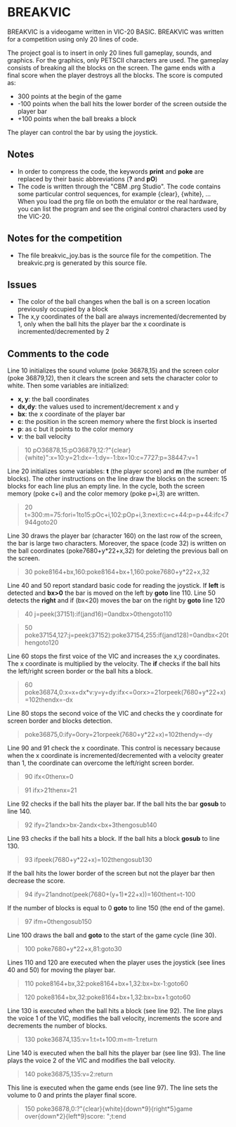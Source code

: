 BREAKVIC
============
BREAKVIC is a videogame written in VIC-20 BASIC. BREAKVIC was written for a competition using only 20 lines of code.

The project goal is to insert in only 20 lines full gameplay, sounds, and graphics.
For the graphics, only PETSCII characters are used. The gameplay consists of breaking all the blocks on the screen. The game ends with a final score when the player destroys all the blocks.
The score is computed as:
* 300 points at the begin of the game
* -100 points when the ball hits the lower border of the screen outside the player bar
* +100 points when the ball breaks a block

The player can control the bar by using the joystick.

Notes
--------
* In order to compress the code, the keywords **print** and **poke** are replaced by their basic abbreviations (**?** and **pO**)
* The code is written through the "CBM .prg Studio". The code contains some particular control sequences, for example {clear}, {white}, ...
When you load the prg file on both the emulator or the real hardware, you can list the program and see the original control characters used by the VIC-20.

Notes for the competition
----------------------------
* The file breakvic_joy.bas is the source file for the competition. The breakvic.prg is generated by this source file.

Issues
---------
* The color of the ball changes when the ball is on a screen location previously occupied by a block
* The x,y coordinates of the ball are always incremented/decremented by 1, only when the ball hits the player bar the x coordinate is incremented/decremented by 2

Comments to the code
-----------------------
Line 10 initializes the sound volume (poke 36878,15) and the screen color (poke 36879,12), then it clears the screen and sets the character color to white. Then some variables are initialized:
* **x, y**: the ball coordinates
* **dx,dy**: the values used to increment/decrement x and y
* **bx**: the x coordinate of the player bar
* **c**: the position in the screen memory where the first block is inserted
* **p**: as c but it points to the color memory
* **v**: the ball velocity

> 10 pO36878,15:pO36879,12:?"{clear}{white}":x=10:y=21:dx=-1:dy=-1:bx=10:c=7727:p=38447:v=1

Line 20 initializes some variables: **t** (the player score) and **m** (the number of blocks). The other instructions on the line draw the blocks on the screen: 15 blocks for each line plus an empty line. In the cycle, both the screen memory (poke c+i) and the color memory (poke p+i,3) are written.

> 20 t=300:m=75:fori=1to15:pOc+i,102:pOp+i,3:nexti:c=c+44:p=p+44:ifc<7944goto20

Line 30 draws the player bar (character 160) on the last row of the screen, the bar is large two characters. Moreover, the space (code 32) is written on the ball coordinates (poke7680+y\*22+x,32) for deleting the previous ball on the screen.

> 30 poke8164+bx,160:poke8164+bx+1,160:poke7680+y\*22+x,32

Line 40 and 50 report standard basic code for reading the joystick. If **left** is detected and **bx>0** the bar is moved on the left by **goto** line 110. Line 50 detects the **right** and if (bx<20) moves the bar on the right by **goto** line 120

> 40 j=peek(37151):if(jand16)=0andbx>0thengoto110

> 50 poke37154,127:j=peek(37152):poke37154,255:if(jand128)=0andbx<20thengoto120

Line 60 stops the first voice of the VIC and increases the x,y coordinates. The x coordinate is multiplied by the velocity. The **if** checks if the ball hits the left/right screen border or the ball hits a block.

> 60 poke36874,0:x=x+dx\*v:y=y+dy:ifx<=0orx>=21orpeek(7680+y\*22+x)=102thendx=-dx

Line 80 stops the second voice of the VIC and checks the y coordinate for screen border and blocks detection.

> poke36875,0:ify=0ory=21orpeek(7680+y\*22+x)=102thendy=-dy

Line 90 and 91 check the x coordinate. This control is necessary because when the x coordinate is incremented/decremented with a velocity greater than 1, the coordinate can overcome the left/right screen border.

> 90 ifx<0thenx=0

>91 ifx>21thenx=21

Line 92 checks if the ball hits the player bar. If the ball hits the bar **gosub** to line 140.

>92 ify=21andx>bx-2andx<bx+3thengosub140

Line 93 checks if the ball hits a block. If the ball hits a block **gosub** to line 130.

>93 ifpeek(7680+y\*22+x)=102thengosub130

If the ball hits the lower border of the screen but not the player bar then decrease the score.

> 94 ify=21andnot(peek(7680+(y+1)\*22+x))=160thent=t-100

If the number of blocks is equal to 0 **goto** to line 150 (the end of the game).

> 97 ifm=0thengosub150

Line 100 draws the ball and **goto** to the start of the game cycle (line 30).

> 100 poke7680+y\*22+x,81:goto30

Lines 110 and 120 are executed when the player uses the joystick (see lines 40 and 50) for moving the player bar.

> 110 poke8164+bx,32:poke8164+bx+1,32:bx=bx-1:goto60

> 120 poke8164+bx,32:poke8164+bx+1,32:bx=bx+1:goto60

Line 130 is executed when the ball hits a block (see line 92). The line plays the voice 1 of the VIC, modifies the ball velocity, increments the score and decrements the number of blocks.

> 130 poke36874,135:v=1:t=t+100:m=m-1:return

Line 140 is executed when the ball hits the player bar (see line 93). The line plays the voice 2 of the VIC and modifies the ball velocity.

> 140 poke36875,135:v=2:return

This line is executed when the game ends (see line 97). The line sets the volume to 0 and prints the player final score.

> 150 poke36878,0:?"{clear}{white}{down\*9}{right\*5}game over{down\*2}{left\*9}score: ";t:end
